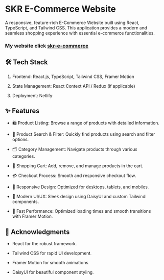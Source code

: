 # SKR E-Commerce Website
A responsive, feature-rich E-Commerce Website built using React, TypeScript, and Tailwind CSS. This application provides a modern and seamless shopping experience with essential e-commerce functionalities.
### My website click <a href="https://skr-e-commerce.netlify.app/" target="_blank"> skr-e-commerce</a>


## 🛠️ Tech Stack



1. Frontend: React.js, TypeScript, Tailwind CSS, Framer Motion

2. State Management: React Context API / Redux (if applicable)

3. Deployment: Netlify

## ✨ Features

- 🛍️ Product Listing: Browse a range of products with detailed information.

- 🔎 Product Search & Filter: Quickly find products using search and filter options.

- 🗂️ Category Management: Navigate products through various categories.

- 🛒 Shopping Cart: Add, remove, and manage products in the cart.

- 💳 Checkout Process: Smooth and responsive checkout flow.

- 📱 Responsive Design: Optimized for desktops, tablets, and mobiles.

- 🎨 Modern UI/UX: Sleek design using DaisyUI and custom Tailwind components.

- 🚀 Fast Performance: Optimized loading times and smooth transitions with Framer Motion.
## 🙌 Acknowledgments

- React for the robust framework.

- Tailwind CSS for rapid UI development.

- Framer Motion for smooth animations.

- DaisyUI for beautiful component styling.
